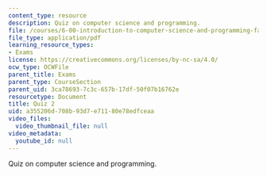 ```yaml
---
content_type: resource
description: Quiz on computer science and programming.
file: /courses/6-00-introduction-to-computer-science-and-programming-fall-2008/a355206d708b93d7e71180e78edfceaa_quiz2.pdf
file_type: application/pdf
learning_resource_types:
- Exams
license: https://creativecommons.org/licenses/by-nc-sa/4.0/
ocw_type: OCWFile
parent_title: Exams
parent_type: CourseSection
parent_uid: 3ca78693-7c3c-657b-17df-50f07b16762e
resourcetype: Document
title: Quiz 2
uid: a355206d-708b-93d7-e711-80e78edfceaa
video_files:
  video_thumbnail_file: null
video_metadata:
  youtube_id: null
---
```

Quiz on computer science and programming.
